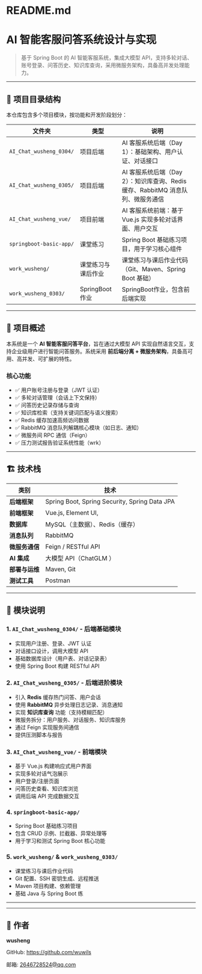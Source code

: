 # README.md

# AI 智能客服问答系统设计与实现

> 基于 Spring Boot 的 AI 智能客服系统，集成大模型 API，支持多轮对话、账号登录、问答历史、知识库查询，采用微服务架构，具备高并发处理能力。
> 

---

## 📁 项目目录结构

本仓库包含多个项目模块，按功能和开发阶段划分：

| 文件夹 | 类型 | 说明 |
| --- | --- | --- |
| `AI_Chat_wusheng_0304/` | 项目后端 | AI 客服系统后端（Day 1）：基础架构、用户认证、对话接口 |
| `AI_Chat_wusheng_0305/` | 项目后端 | AI 客服系统后端（Day 2）：知识库查询、Redis 缓存、RabbitMQ 消息队列、微服务通信 |
| `AI_Chat_wusheng_vue/` | 项目前端 | AI 客服系统前端：基于 Vue.js 实现多轮对话界面、用户交互 |
| `springboot-basic-app/` | 课堂练习 | Spring Boot 基础练习项目，用于学习核心组件 |
| `work_wusheng/` | 课堂练习与课后作业 | 课堂练习与课后作业代码（Git、Maven、Spring Boot 基础） |
| `work_wusheng_0303/` | SpringBoot作业 | SpringBoot作业，包含前后端实现 |

---

## 🚀 项目概述

本系统是一个 **AI 智能客服问答平台**，旨在通过大模型 API 实现自然语言交互，支持企业级用户进行智能问答服务。系统采用 **前后端分离 + 微服务架构**，具备高可用、高并发、可扩展的特性。

### 核心功能

- ✅ 用户账号注册与登录（JWT 认证）
- ✅ 多轮对话管理（会话上下文保持）
- ✅ 问答历史记录存储与查询
- ✅ 知识库检索（支持关键词匹配与语义搜索）
- ✅ Redis 缓存加速高频访问数据
- ✅ RabbitMQ 消息队列解耦核心模块（如日志、通知）
- ✅ 微服务间 RPC 通信（Feign）
- ✅ 压力测试报告验证系统性能（wrk）

---

## 🏗️ 技术栈

| 类别 | 技术 |
| --- | --- |
| **后端框架** | Spring Boot, Spring Security, Spring Data JPA |
| **前端框架** | Vue.js, Element UI, |
| **数据库** | MySQL（主数据）、Redis（缓存） |
| **消息队列** | RabbitMQ |
| **微服务通信** | Feign / RESTful API |
| **AI 集成** | 大模型 API（ChatGLM ） |
| **部署与运维** | Maven, Git |
| **测试工具** | Postman |

---

## 📂 模块说明

### 1. `AI_Chat_wusheng_0304/` - 后端基础模块

- 实现用户注册、登录、JWT 认证
- 对话接口设计，调用大模型 API
- 基础数据库设计（用户表、对话记录表）
- 使用 Spring Boot 构建 RESTful API

### 2. `AI_Chat_wusheng_0305/` - 后端进阶模块

- 引入 **Redis** 缓存热门问答、用户会话
- 使用 **RabbitMQ** 异步处理日志记录、消息通知
- 实现 **知识库查询** 功能（支持模糊匹配）
- 微服务拆分：用户服务、对话服务、知识库服务
- 通过 Feign 实现服务间通信
- 提供压测脚本与报告

### 3. `AI_Chat_wusheng_vue/` - 前端模块

- 基于 Vue.js 构建响应式用户界面
- 实现多轮对话气泡展示
- 用户登录/注册页面
- 问答历史查看、知识库浏览
- 调用后端 API 完成数据交互

### 4. `springboot-basic-app/`

- Spring Boot 基础练习项目
- 包含 CRUD 示例、拦截器、异常处理等
- 用于学习和测试 Spring Boot 核心功能

### 5. `work_wusheng/` & `work_wusheng_0303/`

- 课堂练习与课后作业代码
- Git 配置、SSH 密钥生成、远程推送
- Maven 项目构建、依赖管理
- 基础 Java 与 Spring Boot 练

---

---

## **🙌 作者**

**wusheng**

GitHub: https://github.com/wuwils

邮箱: 2646728524@qq.com